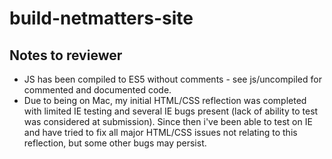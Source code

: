 # build-netmatters-site

## Notes to reviewer
- JS has been compiled to ES5 without comments - see js/uncompiled for commented and documented code.
- Due to being on Mac, my initial HTML/CSS reflection was completed with limited IE testing and several IE bugs present (lack of ability to test was considered at submission). Since then i've been able to test on IE and have tried to fix all major HTML/CSS issues not relating to this reflection, but some other bugs may persist.
